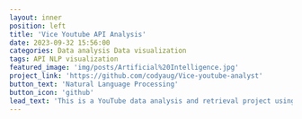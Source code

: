 ```yaml
---
layout: inner
position: left
title: 'Vice Youtube API Analysis'
date: 2023-09-32 15:56:00
categories: Data analysis Data visualization
tags: API NLP visualization
featured_image: 'img/posts/Artificial%20Intelligence.jpg'
project_link: 'https://github.com/codyaug/Vice-youtube-analyst'
button_text: 'Natural Language Processing'
button_icon: 'github'
lead_text: 'This is a YouTube data analysis and retrieval project using APIs and various data analysis and visualization libraries'
---
```

